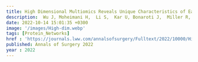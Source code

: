 ```yaml
---
title: High Dimensional Multiomics Reveals Unique Characteristics of Early Plasma Administration in Polytrauma Patients With TBI
description:  Wu J, Moheimani H,  Li S,  Kar U, Bonaroti J,  Miller R,  Daley B, Harbrecht B,  Claridge J,  Gruen D, Phelan H,Guyette F,  Neal M, <strong>Das J✝</strong>,  Sperry J,  Billiar T
date: 2022-10-14 15:01:35 +0300
image: '/images/High-dim.webp'
tags: [Protein_Networks]
href : 'https://journals.lww.com/annalsofsurgery/Fulltext/2022/10000/High_Dimensional_Multiomics_Reveals_Unique.11.aspx'
published: Annals of Surgery 2022
year : 2022
---
```

